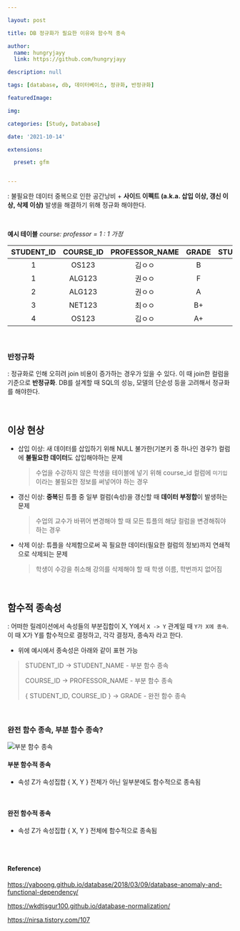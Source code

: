 ```yaml
---

layout: post

title: DB 정규화가 필요한 이유와 함수적 종속

author: 
  name: hungryjayy
  link: https://github.com/hungryjayy

description: null

tags: [database, db, 데이터베이스, 정규화, 반정규화]

featuredImage: 

img: 

categories: [Study, Database]

date: '2021-10-14'

extensions:

  preset: gfm


---
```


: 불필요한 데이터 중복으로 인한 공간낭비 + **사이드 이펙트 (a.k.a. 삽입 이상, 갱신 이상, 삭제 이상)** 발생을 해결하기 위해 정규화 해야한다.

<Br>

**예시 테이블** *course: professor = 1 : 1 가정*

| **STUDENT_ID** | **COURSE_ID** | **PROFESSOR_NAME** | GRADE | STUDENT_NAME |
| :------------: | :-----------: | :----------------: | :---: | :----------: |
|       1        |     OS123     |       김ㅇㅇ       |   B   |    김ㅇㅇ    |
|       1        |    ALG123     |       권ㅇㅇ       |   F   |    김ㅇㅇ    |
|       2        |    ALG123     |       권ㅇㅇ       |   A   |    이ㅇㅇ    |
|       3        |    NET123     |       최ㅇㅇ       |  B+   |    최ㅇㅇ    |
|       4        |     OS123     |       김ㅇㅇ       |  A+   |    손ㅇㅇ    |

<br>

### 반정규화

: 정규화로 인해 오히려 join 비용이 증가하는 경우가 있을 수 있다. 이 때 join한 컬럼을 기준으로 **반정규화**. DB를 설계할 때 SQL의 성능, 모델의 단순성 등을 고려해서 정규화를 해야한다.

<br>

## 이상 현상

* 삽입 이상: 새 데이터를 삽입하기 위해 NULL 불가한(기본키 중 하나인 경우?) 컬럼에 **불필요한 데이터**도 삽입해야하는 문제

  > 수업을 수강하지 않은 학생을 테이블에 넣기 위해 course_id 컬럼에 `미기입` 이라는 불필요한 정보를 써넣어야 하는 경우

* 갱신 이상: **중복**된 튜플 중 일부 컬럼(속성)을 갱신할 때 **데이터 부정합**이 발생하는 문제

  > 수업의 교수가 바뀌어 변경해야 할 때 모든 튜플의 해당 컬럼을 변경해줘야 하는 경우

* 삭제 이상: 튜플을 삭제함으로써 꼭 필요한 데이터(필요한 컬럼의 정보)까지 연쇄적으로 삭제되는 문제

  > 학생이 수강을 취소해 강의를 삭제해야 할 때 학생 이름, 학번까지 없어짐

<Br>

## 함수적 종속성

: 어떠한 릴레이션에서 속성들의 부분집합이 X, Y에서 `X -> Y` 관계일 때 `Y가 X에 종속`. 이 때 X가 Y를 함수적으로 결정하고, 각각 결정자, 종속자 라고 한다.

* 위에 예시에서 종속성은 아래와 같이 표현 가능

> STUDENT_ID -> STUDENT_NAME - 부분 함수 종속
>
> COURSE_ID -> PROFESSOR_NAME - 부분 함수 종속
>
> { STUDENT_ID, COURSE_ID } -> GRADE - 완전 함수 종속
>

<br>

### 완전 함수 종속, 부분 함수 종속?

![부분 함수 종속](http://dl.dropbox.com/s/q4qcy99obhv6vnu/%EC%8A%A4%ED%81%AC%EB%A6%B0%EC%83%B7%202018-12-03%2010.49.33.png)

#### 부분 함수적 종속

* 속성 Z가 속성집합 { X, Y } 전체가 아닌 일부분에도 함수적으로 종속됨

<br>

#### 완전 함수적 종속

* 속성 Z가 속성집합 { X, Y } 전체에 함수적으로 종속됨

<br><br>

#### Reference)

https://yaboong.github.io/database/2018/03/09/database-anomaly-and-functional-dependency/

https://wkdtjsgur100.github.io/database-normalization/

https://nirsa.tistory.com/107

